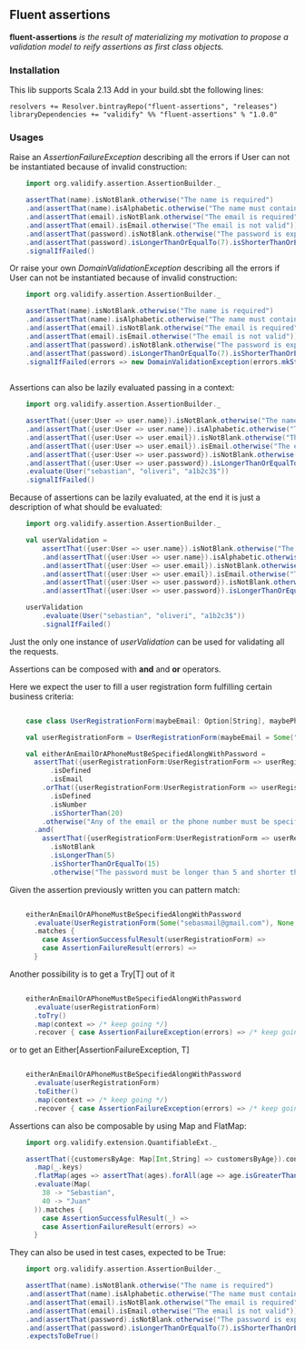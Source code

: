 ## Fluent assertions

__fluent-assertions__ _is the result of materializing my motivation to propose a validation model to reify assertions as first class objects._ 

### Installation

This lib supports Scala 2.13
Add in your build.sbt the following lines:
```
resolvers += Resolver.bintrayRepo("fluent-assertions", "releases")
libraryDependencies += "validify" %% "fluent-assertions" % "1.0.0"
```

### Usages

Raise an _AssertionFailureException_ describing all the errors if User can not be instantiated because of invalid construction: 

```scala
    import org.validify.assertion.AssertionBuilder._

    assertThat(name).isNotBlank.otherwise("The name is required")
    .and(assertThat(name).isAlphabetic.otherwise("The name must contain alphabetic chars only"))
    .and(assertThat(email).isNotBlank.otherwise("The email is required"))
    .and(assertThat(email).isEmail.otherwise("The email is not valid"))
    .and(assertThat(password).isNotBlank.otherwise("The password is expected"))
    .and(assertThat(password).isLongerThanOrEqualTo(7).isShorterThanOrEqualTo(20).otherwise("Password length must be between 7 and 20"))
    .signalIfFailed()

```

Or raise your own _DomainValidationException_ describing all the errors if User can not be instantiated because of invalid construction: 

```scala
    import org.validify.assertion.AssertionBuilder._

    assertThat(name).isNotBlank.otherwise("The name is required")
    .and(assertThat(name).isAlphabetic.otherwise("The name must contain alphabetic chars only"))
    .and(assertThat(email).isNotBlank.otherwise("The email is required"))
    .and(assertThat(email).isEmail.otherwise("The email is not valid"))
    .and(assertThat(password).isNotBlank.otherwise("The password is expected"))
    .and(assertThat(password).isLongerThanOrEqualTo(7).isShorterThanOrEqualTo(20).otherwise("Password length must be between 7 and 20"))
    .signalIfFailed(errors => new DomainValidationException(errors.mkString(", ")))
  
```

Assertions can also be lazily evaluated passing in a context:

```scala
    import org.validify.assertion.AssertionBuilder._

    assertThat({user:User => user.name}).isNotBlank.otherwise("The name is required")
    .and(assertThat({user:User => user.name}).isAlphabetic.otherwise("The name must contain alphabetic chars only"))
    .and(assertThat({user:User => user.email}).isNotBlank.otherwise("The email is required"))
    .and(assertThat({user:User => user.email}).isEmail.otherwise("The email is not valid"))
    .and(assertThat({user:User => user.password}).isNotBlank.otherwise("The password is expected"))
    .and(assertThat({user:User => user.password}).isLongerThanOrEqualTo(7).isShorterThanOrEqualTo(20).otherwise("Password length must be between 7 and 20"))
    .evaluate(User("sebastian", "oliveri", "a1b2c3$"))
    .signalIfFailed()

```

Because of assertions can be lazily evaluated, at the end it is just a description of what should be evaluated:

```scala
    import org.validify.assertion.AssertionBuilder._

    val userValidation =
        assertThat({user:User => user.name}).isNotBlank.otherwise("The name is required")
        .and(assertThat({user:User => user.name}).isAlphabetic.otherwise("The name must contain alphabetic chars only"))
        .and(assertThat({user:User => user.email}).isNotBlank.otherwise("The email is required"))
        .and(assertThat({user:User => user.email}).isEmail.otherwise("The email is not valid"))
        .and(assertThat({user:User => user.password}).isNotBlank.otherwise("The password is expected"))
        .and(assertThat({user:User => user.password}).isLongerThanOrEqualTo(7).isShorterThanOrEqualTo(20).otherwise("Password length must be between 7 and 20"))

    userValidation
        .evaluate(User("sebastian", "oliveri", "a1b2c3$"))
        .signalIfFailed()

```

Just the only one instance of _userValidation_ can be used for validating all the requests. 

Assertions can be composed with __and__ and __or__ operators.

Here we expect the user to fill a user registration form fulfilling certain business criteria:

```scala

    case class UserRegistrationForm(maybeEmail: Option[String], maybePhoneNumber: Option[String], password: String)

    val userRegistrationForm = UserRegistrationForm(maybeEmail = Some("sebastian@gmail.com"), maybePhoneNumber = None,  "sj28d$oU9%u")

    val eitherAnEmailOrAPhoneMustBeSpecifiedAlongWithPassword =
      assertThat({userRegistrationForm:UserRegistrationForm => userRegistrationForm.maybeEmail})
          .isDefined
          .isEmail
        .orThat({userRegistrationForm:UserRegistrationForm => userRegistrationForm.maybePhoneNumber})
          .isDefined
          .isNumber
          .isShorterThan(20)
        .otherwise("Any of the email or the phone number must be specified")
      .and(
        assertThat({userRegistrationForm:UserRegistrationForm => userRegistrationForm.password})
          .isNotBlank
          .isLongerThan(5)
          .isShorterThanOrEqualTo(15)
          .otherwise("The password must be longer than 5 and shorter than 15"))

```

Given the assertion previously written you can pattern match:

```scala

    eitherAnEmailOrAPhoneMustBeSpecifiedAlongWithPassword
      .evaluate(UserRegistrationForm(Some("sebasmail@gmail.com"), None, "1a2b3c$"))
      .matches {
        case AssertionSuccessfulResult(userRegistrationForm) =>
        case AssertionFailureResult(errors) =>
      }

```

Another possibility is to get a Try[T] out of it

```scala

    eitherAnEmailOrAPhoneMustBeSpecifiedAlongWithPassword
      .evaluate(userRegistrationForm)
      .toTry()
      .map(context => /* keep going */)
      .recover { case AssertionFailureException(errors) => /* keep going */ }

``` 

or to get an Either[AssertionFailureException, T]

```scala

    eitherAnEmailOrAPhoneMustBeSpecifiedAlongWithPassword
      .evaluate(userRegistrationForm)
      .toEither()
      .map(context => /* keep going */)
      .recover { case AssertionFailureException(errors) => /* keep going */ }

``` 

Assertions can also be composable by using Map and FlatMap:

```scala
    import org.validify.extension.QuantifiableExt._

    assertThat({customersByAge: Map[Int,String] => customersByAge}).containsNoDuplicates.otherwise("repeated customers not allowed")
      .map(_.keys)
      .flatMap(ages => assertThat(ages).forAll(age => age.isGreaterThanExp(18)).otherwise("all customers must be 18 years old or greater"))
      .evaluate(Map(
        38 -> "Sebastian",
        40 -> "Juan"
      )).matches {
        case AssertionSuccessfulResult(_) =>
        case AssertionFailureResult(errors) =>
      }

``` 

They can also be used in test cases, expected to be True:


```scala
    import org.validify.assertion.AssertionBuilder._

    assertThat(name).isNotBlank.otherwise("The name is required")
    .and(assertThat(name).isAlphabetic.otherwise("The name must contain alphabetic chars only"))
    .and(assertThat(email).isNotBlank.otherwise("The email is required"))
    .and(assertThat(email).isEmail.otherwise("The email is not valid"))
    .and(assertThat(password).isNotBlank.otherwise("The password is expected"))
    .and(assertThat(password).isLongerThanOrEqualTo(7).isShorterThanOrEqualTo(20).otherwise("Password length must be between 7 and 20"))
    .expectsToBeTrue()

```
